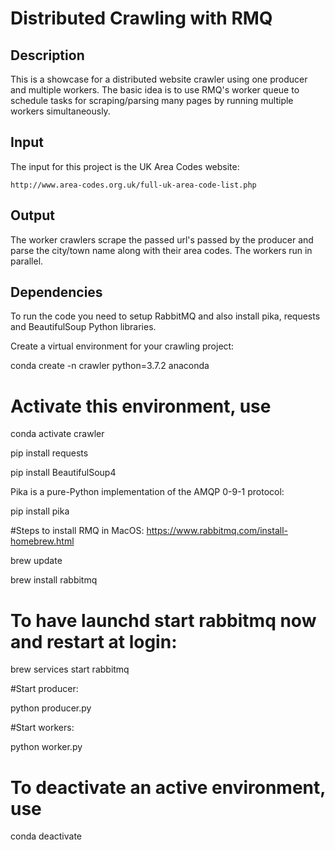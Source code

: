 Distributed Crawling with RMQ
=============================

## Description

This is a showcase for a distributed website crawler using one producer and multiple workers. The basic idea is to use RMQ's worker queue to schedule tasks for scraping/parsing many pages by running multiple workers simultaneously.

## Input

The input for this project is the UK Area Codes website: 

	http://www.area-codes.org.uk/full-uk-area-code-list.php

## Output

The worker crawlers scrape the passed url's passed by the producer and parse the city/town name along with their area codes. The workers run in parallel.

## Dependencies

To run the code you need to setup RabbitMQ and also install pika, requests and BeautifulSoup Python libraries.

Create a virtual environment for your crawling project:

conda create -n crawler python=3.7.2 anaconda

# Activate this environment, use

conda activate crawler

pip install requests

pip install BeautifulSoup4

Pika is a pure-Python implementation of the AMQP 0-9-1 protocol:

pip install pika


#Steps to install RMQ in MacOS: https://www.rabbitmq.com/install-homebrew.html

brew update

brew install rabbitmq

# To have launchd start rabbitmq now and restart at login:
brew services start rabbitmq

#Start producer:

python producer.py

#Start workers:

python worker.py


# To deactivate an active environment, use
conda deactivate

